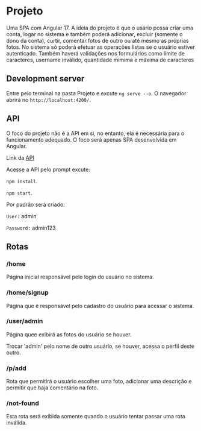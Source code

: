 # Projeto

Uma SPA com Angular 17. A ideia do projeto é que o usário possa criar uma conta, logar no sistema e também poderá adicionar, excluir (somente o dono da conta), curtir, comentar fotos de outro ou até mesmo as próprias fotos. No sistema só poderá efetuar as operações listas se o usuário estiver autenticado. Também haverá validações nos formulários como limite de caracteres, username inválido, quantidade mímima e máxima de caracteres 

## Development server

Entre pelo terminal na pasta Projeto e excute `ng serve --o`. O navegador abrirá no `http://localhost:4200/`.

## API

O foco do projeto não é a API em si, no entanto, ela é necessária para o funcionamento adequado. O foco será apenas SPA desenvolvida em Angular.

Link da [API](https://github.com/MatheusCamposFreitas/API-Pictures.git)

Acesse a API pelo prompt excute:

 `npm install`.
 
 `npm start`.

Por padrão será criado:

`User:` admin 

`Password:` admin123

## Rotas


### /home

Página inicial responsável pelo login do usuário no sistema. 

### /home/signup

Página que é responsável pelo cadastro do usuário para acessar o sistema.

### /user/admin

Página quee exibirá as fotos do usuário se houver.

Trocar 'admin' pelo nome de outro usuário, se houver, acessa o perfil deste outro.

### /p/add

Rota que permitirá o usuário escolher uma foto, adicionar uma descrição e permitir que haja comentário na foto.

### /not-found

Esta rota será exibida somente quando o usuário tentar passar uma rota inválida.

